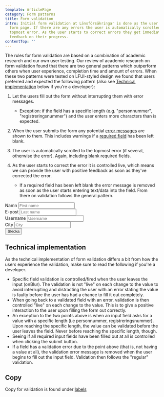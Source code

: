 ```yaml
---
template: ArticlePage
category: Form patterns
title: Form validation
intro: Initial form validation at Länsförsäkringar is done as the user submits a
  form page. If there are any errors the user is automatically scrolled to the
  topmost error. As the user starts to correct errors they get immediate
  feedback on their progress.
contentTop: ''
---
```


The rules for form validation are based on a combination of academic research and our own user testing. Our review of academic research on form validation found that there are two general patterns which outperform others when user experience, completion time and amount of errors. When these two patterns were tested on LFUI-styled design we found that users preferred and expected the following pattern (also see [Technical implementation](#technical-implementation) below if you're a developer):

1. Let the users fill out the form without interrupting them with error messages.

   - Exception: if the field has a specific length (e.g. "personnummer", "registreringsnummer") and the user enters more characters than is expected.

2. When the user submits the form any potential [error messages](form-element-grouping#error-message-handling) are shown to them. This includes warnings if a [required field](../required-fields/) has been left blank.
3. The user is automatically scrolled to the topmost error (if several, otherwise the error). Again, including blank required fields.
4. As the user starts to correct the error it is controlled live, which means we can provide the user with positive feedback as soon as they've corrected the error.

   - If a required field has been left blank the error message is removed as soon as the user starts entering text/data into the field. From there on validation follows the general pattern.

<LfuiWrapper script="var form = document.getElementById('needs-validation');         var pristine = new Pristine(form);      form.addEventListener('submit', function (e) {        e.preventDefault();                       var valid = pristine.validate();       });">

<form id="needs-validation" novalidate>

<div class="row">
<div class="col-md-6">
<div class="form-group">
<label for="validationCustom01">Namn</label>
<input type="text" class="form-control" id="validationCustom01" placeholder="First name" required>
</div>
</div>
<div class="col-md-6">
<div class="form-group">
<label for="validationCustom02">E-post</label>
<input type="text" class="form-control" id="validationCustom02" placeholder="Last name" required>
</div>
</div>
</div>
<div class="row">
<div class="col-md-6">
<div class="form-group">
<label for="validationCustomUsername">Username</label>
<input type="text" class="form-control" id="validationCustomUsername" placeholder="Username" aria-describedby="inputGroupPrepend" required>
</div>
</div>
<div class="col-md-6">
<div class="form-group">
<label for="validationCustom03">City</label>
<input type="text" class="form-control" id="validationCustom03" placeholder="City" required>
</div>
</div>
</div>
<div class="row">
<div class="col-12 text-right">
<button class="btn btn-sm-block btn-primary mb-2" type="submit">Skicka</button>
</div>
</div>
</form>
</LfuiWrapper>

## Technical implementation

As the technical implementation of form validation differs a bit from how the users experience the validation, make sure to read the following if you're a developer.

- Specific field validation is controlled/fired when the user leaves the input (onBlur). The validation is not "live" on each change to the value to avoid interrupting and distracting the user with an error stating the value is faulty before the user has had a chance to fill it out completely.
- When going back to a validated field with an error, validation is then controlled "live" on each change to the value. This is to give a positive interaction to the user upon filling the form out correctly.
- An exception to the two points above is when an input field asks for a value with a specific length (i.e personnummer, registreringsnummer). Upon reaching the specific length, the value can be validated before the user leaves the field. Never before reaching the specific length, though.
- Seeing if all required input fields have been filled out at all is controlled when clicking the submit button.
- If a field has a validation error due to the point above (that is, not having a value at all), the validation error message is removed when the user begins to fill out the input field. Validation then follows the "regular" validation.

## Copy

Copy for validation is found under [labels](https://lfds.netlify.app/components/web/forms/input-field?copy)

